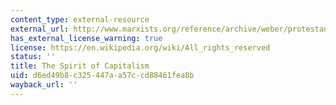 ```yaml
---
content_type: external-resource
external_url: http://www.marxists.org/reference/archive/weber/protestant-ethic/ch02.htm
has_external_license_warning: true
license: https://en.wikipedia.org/wiki/All_rights_reserved
status: ''
title: The Spirit of Capitalism
uid: d6ed49b8-c325-447a-a57c-cd88461fea8b
wayback_url: ''
---
```

